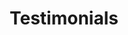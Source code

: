---
layout: modul
title: Testimonials
description: Modul, das Statements einzelner Personen anzeigt. Jedes Statement enthält ein verkleinertes Profilbild der Person, den Kommentar, den Namen sowie weitere Informationen zur Person. Werden mehr als zwei Statements angelegt, wird eine Batch-Navigation eingeblendet.
department: modul
name: modul-testimonials
img: /media/konzepte/module/modul_testimonials.png
---